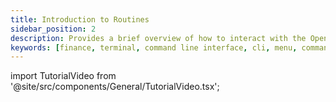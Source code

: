 ```yaml
---
title: Introduction to Routines
sidebar_position: 2
description: Provides a brief overview of how to interact with the OpenBB Terminal
keywords: [finance, terminal, command line interface, cli, menu, commands]
---
```


import TutorialVideo from '@site/src/components/General/TutorialVideo.tsx';

<TutorialVideo youtubeLink="https://www.youtube.com/embed/p1pY6Zujvnc?si=HWStqbVnkU_Lw_P-" />
